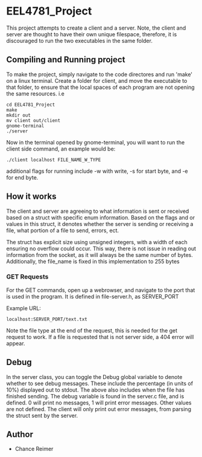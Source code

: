 # EEL4781_Project

This project attempts to create a client and a server. Note, the client and server are thought to have their own unique filespace, therefore, it is discouraged to run the two executables in the same folder. 

## Compiling and Running project
To make the project, simply navigate to the code directores and run 'make' on a linux terminal. Create a folder for client, and move the executable to that folder, to ensure that the local spaces of each program are not opening the same resources.
i.e

```
cd EEL4781_Project
make
mkdir out
mv client out/client
gnome-terminal
./server
```

Now in the terminal opened by gnome-terminal, you will want to run the client side command, an example would be:

```
./client localhost FILE_NAME_W_TYPE

```

additional flags for running include -w with write, -s for start byte, and -e for end byte. 

## How it works
The client and server are agreeing to what information is sent or received based on a struct with specific enum information. Based on the flags and or values in this struct, it denotes whether the server is sending or receiving a file, what portion of a file to send, errors, ect.

The struct has explicit size using unsigned integers, with a width of each ensuring no overflow could occur. This way, there is not issue in reading out information from the socket, as it will always be the same number of bytes.
Additionally, the file_name is fixed in this implementation to 255 bytes

### GET Requests
For the GET commands, open up a webrowser, and navigate to the port that is used in the program. It is defined in file-server.h, as SERVER_PORT

Example URL:
```
localhost:SERVER_PORT/text.txt
```

Note the file type at the end of the request, this is needed for the get request to work. If a file is requested that is not server side, a 404 error will appear.

## Debug

In the server class, you can toggle the Debug global variable to denote whether to see debug messages. These include the percentage (in units of 10%) displayed out to stdout. 
The above also includes when the file has finished sending.
The debug variable is found in the server.c file, and is defined. 0 will print no messages, 1 will print error messages. Other values are not defined.
The client will only print out error messages, from parsing the struct sent by the server.

## Author

* Chance Reimer
